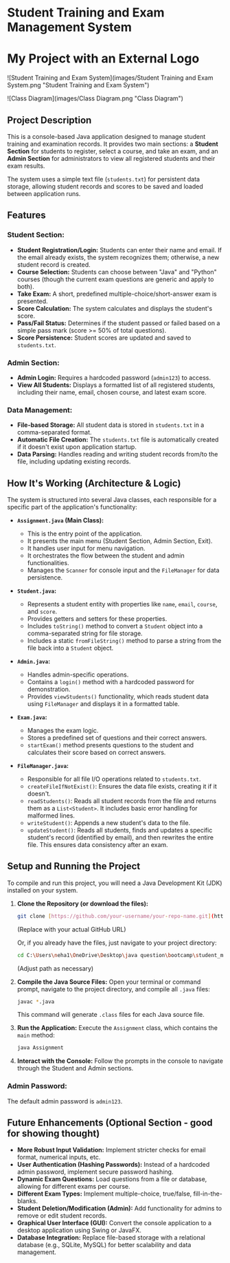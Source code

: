 # Student Training and Exam Management System
# My Project with an External Logo

![Student Training and Exam System](images/Student Training and Exam System.png "Student Training and Exam System")


![Class Diagram](images/Class Diagram.png "Class Diagram")
## Project Description

This is a console-based Java application designed to manage student training and examination records. It provides two main sections: a **Student Section** for students to register, select a course, and take an exam, and an **Admin Section** for administrators to view all registered students and their exam results.

The system uses a simple text file (`students.txt`) for persistent data storage, allowing student records and scores to be saved and loaded between application runs.

## Features

### Student Section:
* **Student Registration/Login:** Students can enter their name and email. If the email already exists, the system recognizes them; otherwise, a new student record is created.
* **Course Selection:** Students can choose between "Java" and "Python" courses (though the current exam questions are generic and apply to both).
* **Take Exam:** A short, predefined multiple-choice/short-answer exam is presented.
* **Score Calculation:** The system calculates and displays the student's score.
* **Pass/Fail Status:** Determines if the student passed or failed based on a simple pass mark (score >= 50% of total questions).
* **Score Persistence:** Student scores are updated and saved to `students.txt`.

### Admin Section:
* **Admin Login:** Requires a hardcoded password (`admin123`) to access.
* **View All Students:** Displays a formatted list of all registered students, including their name, email, chosen course, and latest exam score.

### Data Management:
* **File-based Storage:** All student data is stored in `students.txt` in a comma-separated format.
* **Automatic File Creation:** The `students.txt` file is automatically created if it doesn't exist upon application startup.
* **Data Parsing:** Handles reading and writing student records from/to the file, including updating existing records.

## How It's Working (Architecture & Logic)

The system is structured into several Java classes, each responsible for a specific part of the application's functionality:

* **`Assignment.java` (Main Class):**
    * This is the entry point of the application.
    * It presents the main menu (Student Section, Admin Section, Exit).
    * It handles user input for menu navigation.
    * It orchestrates the flow between the student and admin functionalities.
    * Manages the `Scanner` for console input and the `FileManager` for data persistence.

* **`Student.java`:**
    * Represents a student entity with properties like `name`, `email`, `course`, and `score`.
    * Provides getters and setters for these properties.
    * Includes `toString()` method to convert a `Student` object into a comma-separated string for file storage.
    * Includes a static `fromFileString()` method to parse a string from the file back into a `Student` object.

* **`Admin.java`:**
    * Handles admin-specific operations.
    * Contains a `login()` method with a hardcoded password for demonstration.
    * Provides `viewStudents()` functionality, which reads student data using `FileManager` and displays it in a formatted table.

* **`Exam.java`:**
    * Manages the exam logic.
    * Stores a predefined set of questions and their correct answers.
    * `startExam()` method presents questions to the student and calculates their score based on correct answers.

* **`FileManager.java`:**
    * Responsible for all file I/O operations related to `students.txt`.
    * `createFileIfNotExist()`: Ensures the data file exists, creating it if it doesn't.
    * `readStudents()`: Reads all student records from the file and returns them as a `List<Student>`. It includes basic error handling for malformed lines.
    * `writeStudent()`: Appends a new student's data to the file.
    * `updateStudent()`: Reads all students, finds and updates a specific student's record (identified by email), and then rewrites the entire file. This ensures data consistency after an exam.

## Setup and Running the Project

To compile and run this project, you will need a Java Development Kit (JDK) installed on your system.

1.  **Clone the Repository (or download the files):**
    ```bash
    git clone [https://github.com/your-username/your-repo-name.git](https://github.com/your-username/your-repo-name.git)
    ```
    (Replace with your actual GitHub URL)

    Or, if you already have the files, just navigate to your project directory:
    ```bash
    cd C:\Users\neha1\OneDrive\Desktop\java question\bootcamp\student_management_system
    ```
    (Adjust path as necessary)

2.  **Compile the Java Source Files:**
    Open your terminal or command prompt, navigate to the project directory, and compile all `.java` files:
    ```bash
    javac *.java
    ```
    This command will generate `.class` files for each Java source file.

3.  **Run the Application:**
    Execute the `Assignment` class, which contains the `main` method:
    ```bash
    java Assignment
    ```

4.  **Interact with the Console:**
    Follow the prompts in the console to navigate through the Student and Admin sections.

### Admin Password:
The default admin password is `admin123`.

## Future Enhancements (Optional Section - good for showing thought)

* **More Robust Input Validation:** Implement stricter checks for email format, numerical inputs, etc.
* **User Authentication (Hashing Passwords):** Instead of a hardcoded admin password, implement secure password hashing.
* **Dynamic Exam Questions:** Load questions from a file or database, allowing for different exams per course.
* **Different Exam Types:** Implement multiple-choice, true/false, fill-in-the-blanks.
* **Student Deletion/Modification (Admin):** Add functionality for admins to remove or edit student records.
* **Graphical User Interface (GUI):** Convert the console application to a desktop application using Swing or JavaFX.
* **Database Integration:** Replace file-based storage with a relational database (e.g., SQLite, MySQL) for better scalability and data management.